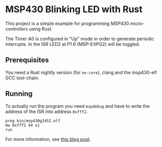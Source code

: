 MSP430 Blinking LED with Rust
==============================

This project is a simple example for programming MSP430 micro-controllers using Rust.

The Timer A0 is configured in "Up" mode in order to generate periodic interrupts.  In the ISR LED2 at P1.6 (MSP-EXPG2) will be toggled.


Prerequisites
--------------

You need a Rust nightly version (for `no-core`), clang and the msp430-elf GCC tool-chain.


Running
--------

To actually run the program you need `mspdebug` and have to write the address of the ISR into address `0xfff2`.

    prog bin/msp430g2452.elf
    mw 0xfff2 44 e1
    run


For more information, see [this blog post](https://aboutembedded.wordpress.com/2016/11/16/rust-for-msp430/).

